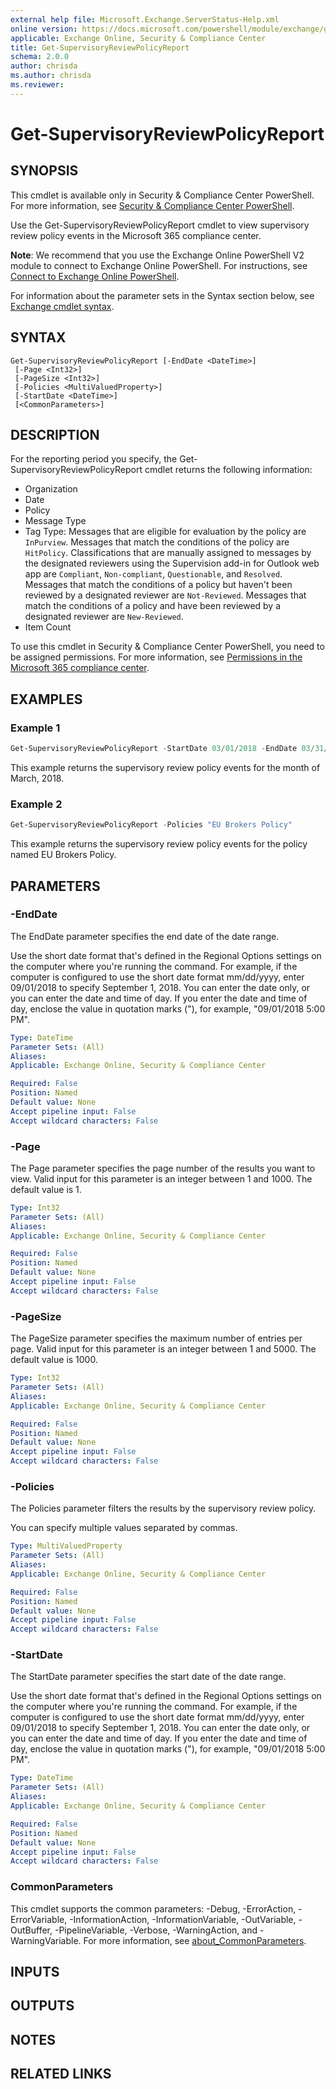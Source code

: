 ```yaml
---
external help file: Microsoft.Exchange.ServerStatus-Help.xml
online version: https://docs.microsoft.com/powershell/module/exchange/get-supervisoryreviewpolicyreport
applicable: Exchange Online, Security & Compliance Center
title: Get-SupervisoryReviewPolicyReport
schema: 2.0.0
author: chrisda
ms.author: chrisda
ms.reviewer:
---
```


# Get-SupervisoryReviewPolicyReport

## SYNOPSIS
This cmdlet is available only in Security & Compliance Center PowerShell. For more information, see [Security & Compliance Center PowerShell](https://docs.microsoft.com/powershell/exchange/scc-powershell).

Use the Get-SupervisoryReviewPolicyReport cmdlet to view supervisory review policy events in the Microsoft 365 compliance center.

**Note**: We recommend that you use the Exchange Online PowerShell V2 module to connect to Exchange Online PowerShell. For instructions, see [Connect to Exchange Online PowerShell](https://docs.microsoft.com/powershell/exchange/connect-to-exchange-online-powershell).

For information about the parameter sets in the Syntax section below, see [Exchange cmdlet syntax](https://docs.microsoft.com/powershell/exchange/exchange-cmdlet-syntax).

## SYNTAX

```
Get-SupervisoryReviewPolicyReport [-EndDate <DateTime>]
 [-Page <Int32>]
 [-PageSize <Int32>]
 [-Policies <MultiValuedProperty>]
 [-StartDate <DateTime>]
 [<CommonParameters>]
```

## DESCRIPTION
For the reporting period you specify, the Get-SupervisoryReviewPolicyReport cmdlet returns the following information:

- Organization
- Date
- Policy
- Message Type
- Tag Type: Messages that are eligible for evaluation by the policy are `InPurview`. Messages that match the conditions of the policy are `HitPolicy`. Classifications that are manually assigned to messages by the designated reviewers using the Supervision add-in for Outlook web app are `Compliant`, `Non-compliant`, `Questionable`, and `Resolved`. Messages that match the conditions of a policy but haven't been reviewed by a designated reviewer are `Not-Reviewed`. Messages that match the conditions of a policy and have been reviewed by a designated reviewer are `New-Reviewed`.
- Item Count

To use this cmdlet in Security & Compliance Center PowerShell, you need to be assigned permissions. For more information, see [Permissions in the Microsoft 365 compliance center](https://docs.microsoft.com/microsoft-365/compliance/microsoft-365-compliance-center-permissions).

## EXAMPLES

### Example 1
```powershell
Get-SupervisoryReviewPolicyReport -StartDate 03/01/2018 -EndDate 03/31/2018
```

This example returns the supervisory review policy events for the month of March, 2018.

### Example 2
```powershell
Get-SupervisoryReviewPolicyReport -Policies "EU Brokers Policy"
```

This example returns the supervisory review policy events for the policy named EU Brokers Policy.

## PARAMETERS

### -EndDate
The EndDate parameter specifies the end date of the date range.

Use the short date format that's defined in the Regional Options settings on the computer where you're running the command. For example, if the computer is configured to use the short date format mm/dd/yyyy, enter 09/01/2018 to specify September 1, 2018. You can enter the date only, or you can enter the date and time of day. If you enter the date and time of day, enclose the value in quotation marks ("), for example, "09/01/2018 5:00 PM".

```yaml
Type: DateTime
Parameter Sets: (All)
Aliases:
Applicable: Exchange Online, Security & Compliance Center

Required: False
Position: Named
Default value: None
Accept pipeline input: False
Accept wildcard characters: False
```

### -Page
The Page parameter specifies the page number of the results you want to view. Valid input for this parameter is an integer between 1 and 1000. The default value is 1.

```yaml
Type: Int32
Parameter Sets: (All)
Aliases:
Applicable: Exchange Online, Security & Compliance Center

Required: False
Position: Named
Default value: None
Accept pipeline input: False
Accept wildcard characters: False
```

### -PageSize
The PageSize parameter specifies the maximum number of entries per page. Valid input for this parameter is an integer between 1 and 5000. The default value is 1000.

```yaml
Type: Int32
Parameter Sets: (All)
Aliases:
Applicable: Exchange Online, Security & Compliance Center

Required: False
Position: Named
Default value: None
Accept pipeline input: False
Accept wildcard characters: False
```

### -Policies
The Policies parameter filters the results by the supervisory review policy.

You can specify multiple values separated by commas.

```yaml
Type: MultiValuedProperty
Parameter Sets: (All)
Aliases:
Applicable: Exchange Online, Security & Compliance Center

Required: False
Position: Named
Default value: None
Accept pipeline input: False
Accept wildcard characters: False
```

### -StartDate
The StartDate parameter specifies the start date of the date range.

Use the short date format that's defined in the Regional Options settings on the computer where you're running the command. For example, if the computer is configured to use the short date format mm/dd/yyyy, enter 09/01/2018 to specify September 1, 2018. You can enter the date only, or you can enter the date and time of day. If you enter the date and time of day, enclose the value in quotation marks ("), for example, "09/01/2018 5:00 PM".

```yaml
Type: DateTime
Parameter Sets: (All)
Aliases:
Applicable: Exchange Online, Security & Compliance Center

Required: False
Position: Named
Default value: None
Accept pipeline input: False
Accept wildcard characters: False
```

### CommonParameters
This cmdlet supports the common parameters: -Debug, -ErrorAction, -ErrorVariable, -InformationAction, -InformationVariable, -OutVariable, -OutBuffer, -PipelineVariable, -Verbose, -WarningAction, and -WarningVariable. For more information, see [about_CommonParameters](https://go.microsoft.com/fwlink/p/?LinkID=113216).

## INPUTS

###  

## OUTPUTS

###  

## NOTES

## RELATED LINKS
